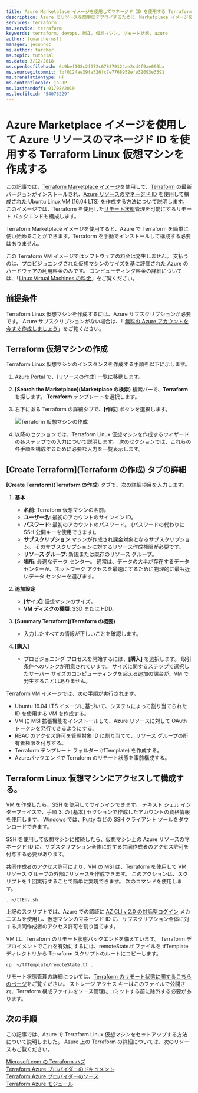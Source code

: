 ```yaml
---
title: Azure Marketplace イメージを使用してマネージド ID を使用する Terraform Linux 仮想マシンを作成する
description: Azure にリソースを簡単にデプロイするために、Marketplace イメージを使用して、マネージド ID とリモート状態管理を使用する Terraform Linux 仮想マシンを作成します。
services: terraform
ms.service: terraform
keywords: terraform, devops, MSI, 仮想マシン, リモート状態, azure
author: tomarchermsft
manager: jeconnoc
ms.author: tarcher
ms.topic: tutorial
ms.date: 3/12/2018
ms.openlocfilehash: 6c9bef108c2f272c678879124ae2cd4f9ae093ba
ms.sourcegitcommit: fbf0124ae39fa526fc7e7768952efe32093e3591
ms.translationtype: HT
ms.contentlocale: ja-JP
ms.lasthandoff: 01/08/2019
ms.locfileid: "54076229"
---
```

# <a name="use-an-azure-marketplace-image-to-create-a-terraform-linux-virtual-machine-with-managed-identities-for-azure-resources"></a>Azure Marketplace イメージを使用して Azure リソースのマネージド ID を使用する Terraform Linux 仮想マシンを作成する

この記事では、[Terraform Marketplace イメージ](https://azuremarketplace.microsoft.com/marketplace/apps/azure-oss.terraform?tab=Overview)を使用して、[Terraform](https://www.terraform.io/intro/index.html) の最新バージョンがインストールされ、[Azure リソースのマネージド ID](https://docs.microsoft.com/azure/active-directory/managed-service-identity/overview) を使用して構成された Ubuntu Linux VM (16.04 LTS) を作成する方法について説明します。 このイメージでは、Terraform を使用した[リモート状態](https://www.terraform.io/docs/state/remote.html)管理を可能にするリモート バックエンドも構成します。 

Terraform Marketplace イメージを使用すると、Azure で Terraform を簡単に使い始めることができます。Terraform を手動でインストールして構成する必要はありません。 

この Terraform VM イメージではソフトウェアの料金は発生しません。 支払うのは、プロビジョニングされた仮想マシンのサイズを基に評価された Azure のハードウェアの利用料金のみです。 コンピューティング料金の詳細については、「[Linux Virtual Machines の料金](https://azure.microsoft.com/pricing/details/virtual-machines/linux/)」をご覧ください。

## <a name="prerequisites"></a>前提条件
Terraform Linux 仮想マシンを作成するには、Azure サブスクリプションが必要です。 Azure サブスクリプションがない場合は、「 [無料の Azure アカウントを今すぐ作成しましょう](https://azure.microsoft.com/free/)」をご覧ください。  

## <a name="create-your-terraform-virtual-machine"></a>Terraform 仮想マシンの作成 

Terraform Linux 仮想マシンのインスタンスを作成する手順を以下に示します。 

1. Azure Portal で、[[リソースの作成]](https://ms.portal.azure.com/#create/hub) 一覧に移動します。

2. **[Search the Marketplace]\(Marketplace の検索\)** 検索バーで、**Terraform** を探します。 **Terraform** テンプレートを選択します。 

3. 右下にある Terraform の詳細タブで、**[作成]** ボタンを選択します。

    ![Terraform 仮想マシンの作成](media/terraformmsi.png)

4. 以降のセクションでは、Terraform Linux 仮想マシンを作成するウィザードの各ステップでの入力について説明します。 次のセクションでは、これらの各手順を構成するために必要な入力を一覧表示します。

## <a name="details-on-the-create-terraform-tab"></a>[Create Terraform]\(Terraform の作成\) タブの詳細

**[Create Terraform]\(Terraform の作成\)** タブで、次の詳細項目を入力します。

1. **基本**
    
   * **名前**: Terraform 仮想マシンの名前。
   * **ユーザー名**: 最初のアカウントのサインイン ID。
   * **パスワード**: 最初のアカウントのパスワード。 (パスワードの代わりに SSH 公開キーを使用できます)。
   * **サブスクリプション**:マシンが作成され課金対象となるサブスクリプション。 そのサブスクリプションに対するリソース作成権限が必要です。
   * **リソース グループ**: 新規または既存のリソース グループ。
   * **場所**: 最適なデータ センター。 通常は、データの大半が存在するデータ センターか、ネットワーク アクセスを最速にするために物理的に最も近いデータ センターを選びます。

2. **追加設定**

   * **[サイズ]**:仮想マシンのサイズ。 
   * **VM ディスクの種類**: SSD または HDD。

3. **[Summary Terraform]\(Terraform の概要\)**

   * 入力したすべての情報が正しいことを確認します。 

4. **[購入]**

   * プロビジョニング プロセスを開始するには、**[購入]** を選択します。 取引条件へのリンクが用意されています。 サイズに関するステップで選択したサーバー サイズのコンピューティングを超える追加の課金が、VM で発生することはありません。

Terraform VM イメージでは、次の手順が実行されます。

* Ubuntu 16.04 LTS イメージに基づいて、システムによって割り当てられた ID を使用する VM を作成する。
* VM に MSI 拡張機能をインストールして、Azure リソースに対して OAuth トークンを発行できるようにする。
* RBAC のアクセス許可を管理対象 ID に割り当てて、リソース グループの所有者権限を付与する。
* Terraform テンプレート フォルダー (tfTemplate) を作成する。
* Azureバックエンドで Terraform のリモート状態を事前構成する。

## <a name="access-and-configure-a-linux-terraform-virtual-machine"></a>Terraform Linux 仮想マシンにアクセスして構成する。

VM を作成したら、SSH を使用してサインインできます。 テキスト シェル インターフェイスで、手順 3. の [基本] セクションで作成したアカウントの資格情報を使用します。 Windows では、[Putty](http://www.putty.org/) などの SSH クライアント ツールをダウンロードできます。

SSH を使用して仮想マシンに接続したら、仮想マシン上の Azure リソースのマネージド ID に、サブスクリプション全体に対する共同作成者のアクセス許可を付与する必要があります。 

共同作成者のアクセス許可により、VM の MSI は、Terraform を使用して VM リソース グループの外部にリソースを作成できます。 このアクションは、スクリプトを 1 回実行することで簡単に実現できます。 次のコマンドを使用します。

`. ~/tfEnv.sh`

上記のスクリプトでは、Azure での認証に [AZ CLI v 2.0 の対話型ログイン](https://docs.microsoft.com/cli/azure/authenticate-azure-cli?view=azure-cli-latest#interactive-log-in) メカニズムを使用し、仮想マシンのマネージド ID に、サブスクリプション全体に対する共同作成者のアクセス許可を割り当てます。 

 VM は、Terraform のリモート状態バックエンドを備えています。 Terraform デプロイメントでこれを有効にするには、remoteState.tf ファイルを tfTemplate ディレクトリから Terraform スクリプトのルートにコピーします。  

 `cp  ~/tfTemplate/remoteState.tf .`

 リモート状態管理の詳細については、[Terraform のリモート状態に関するこちらのページ](https://www.terraform.io/docs/state/remote.html)をご覧ください。 ストレージ アクセス キーはこのファイルで公開され、Terraform 構成ファイルをソース管理にコミットする前に除外する必要があります。

## <a name="next-steps"></a>次の手順
この記事では、Azure で Terraform Linux 仮想マシンをセットアップする方法について説明しました。 Azure 上の Terraform の詳細については、次のリソースもご覧ください。 

 [Microsoft.com の Terraform ハブ](https://docs.microsoft.com/azure/terraform/)  
 [Terraform Azure プロバイダーのドキュメント](https://aka.ms/terraform)  
 [Terraform Azure プロバイダーのソース](https://aka.ms/tfgit)  
 [Terraform Azure モジュール](https://aka.ms/tfmodules)
 

















